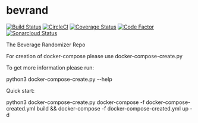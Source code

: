 # bevrand
[![Build Status](https://travis-ci.org/bevrand/bevrand.svg?branch=master)](https://travis-ci.org/bevrand/bevrand)
[![CircleCI](https://circleci.com/gh/bevrand/bevrand.svg?style=svg)](https://circleci.com/gh/bevrand/bevrand)
[![Coverage Status](https://coveralls.io/repos/github/bevrand/bevrand/badge.svg?branch=master)](https://coveralls.io/github/bevrand/bevrand?branch=master)
[![Code Factor](https://www.codefactor.io/repository/github/bevrand/bevrand/badge?style=plastic)](https://www.codefactor.io/repository/github/bevrand/bevrand/badge?style=plastic)
[![Sonarcloud Status](https://sonarcloud.io/api/project_badges/measure?project=bevrand&metric=alert_status)](https://sonarcloud.io/dashboard?id=bevrand)

The Beverage Randomizer Repo

For creation of docker-compose please use docker-compose-create.py

To get more information please run:

python3 docker-compose-create.py --help

Quick start:

python3 docker-compose-create.py
docker-compose -f docker-compose-created.yml build && docker-compose -f docker-compose-created.yml up -d 